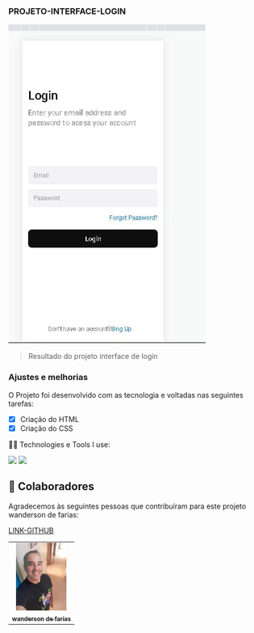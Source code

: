 ### PROJETO-INTERFACE-LOGIN

<img src="./assets/logo.jpg" alt="logo jpg">

>Resultado do projeto interface de login

### Ajustes e melhorias

O Projeto foi desenvolvido com as tecnologia e voltadas nas seguintes tarefas:

- [x] Criação do HTML
- [x] Criação do CSS

 🧑‍💻 Technologies e Tools I use:
 <div>
 <img src="https://img.shields.io/badge/HTML5-E34F26?style=for-the-badge&logo=html5&logoColor=white">
 
 <img src="https://img.shields.io/badge/CSS3-1572B6?style=for-the-badge&logo=css3&logoColor=white">
 </div>




## 🤝 Colaboradores

Agradecemos às seguintes pessoas que contribuíram para este projeto wanderson de farias:

<table>
  <tr>
    <td align="center">
      <a href="#">
        <img src="./assets/foto.JPG" width="100px;" alt="Foto do wanderson de farias"/><br>
        <sub>
          <b>wanderson de farias</b>
        </sub>
      </a>
    </td>
    <a href="https://github.com/wandersondefariasprogramador" Progeto="formulario-de cadastro ">LINK-GITHUB</a>

  </tr>
</table>

